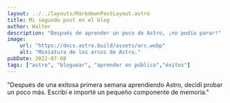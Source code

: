 ```yaml
---
layout: ../../layouts/MarkdownPostLayout.astro
title: Mi segundo post en el blog
author: Walter
description: "Después de aprender un poco de Astro, ¡no podía parar!"
image:
    url: "https://docs.astro.build/assets/arc.webp"
    alt: "Miniatura de los arcos de Astro."
pubDate: 2022-07-08
tags: ["astro", "bloguear", "aprender en público","éxitos"]
---
```

"Después de una exitosa primera semana aprendiendo Astro, decidí probar un poco más. Escribí e importé un pequeño componente de memoria."